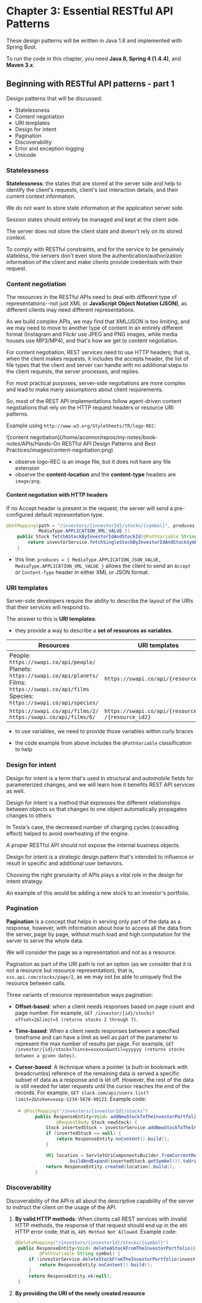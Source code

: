 # Chapter 3: Essential RESTful API Patterns

These design patterns will be written in Java 1.8 and implemented with Spring Boot.

To run the code in this chapter, you need **Java 8, Spring 4 (1.4.4)**, and **Maven 3.x**.

## Beginning with RESTful API patterns - part 1

Design patterns that will be discussed:

- Statelessness
- Content negotiation
- URI templates
- Design for intent
- Pagination
- Discoverability
- Error and exception logging
- Unicode

### Statelessness

**Statelessness**: the states that are stored at the server side and help to identify the client's requests, client's last interaction details, and their current context information.

We do not want to store state information at the application server side.

Session states should entirely be managed and kept at the client side.

The server does not store the client state and doesn't rely on its stored context.

To comply with RESTful constraints, and for the service to be genuinely stateless, the servers don't even store the authentication/authorization information of the client and make clients provide credentials with their request.

### Content negotiation

The resources in the RESTful APIs need to deal with different type of representations--not just XML or **JavaScript Object Notation (JSON)**, as different clients may need different representations.

As we build complex APIs, we may find that XML/JSON is too limiting, and we may need to move to another type of content in an entirely different format (Instagram and Flickr use JPEG and PNG images, while media houses use MP3/MP4), and that's how we get to content negotiation.

For content negotiation, REST services need to use HTTP headers; that is, when the client makes requests, it includes the accepts header, the list of file types that the client and server can handle with no additional steps to the client requests, the server processes, and replies.

For most practical purposes, server-side negotiations are more complex and lead to make many assumptions about client requirements.

So, most of the REST API implementations follow agent-driven content negotiations that rely on the HTTP request headers or resource URI patterns.

Example using `http://www.w3.org/StyleSheets/TR/logo-REC`:

![content negotiation](/home/aconnor/repos/my-notes/book-notes/APIs/Hands-On RESTful API Design Patterns and Best Practices/images/content-negotiation.png)

- observe logo-REC is an image file, but it does not have any file extension
- observe the **content-location** and the **content-type** headers are `image/png`.

#### Content negotiation with HTTP headers

If no Accept header is present in the request, the server will send a pre-configured default representation type.

```java
@GetMapping(path = "/investors/{investorId}/stocks/{symbol}", produces = { MediaType.APPLICATION_JSON_VALUE,
			MediaType.APPLICATION_XML_VALUE })
	public Stock fetchAStockByInvestorIdAndStockId(@PathVariable String investorId, @PathVariable String symbol) {
		return investorService.fetchSingleStockByInvestorIdAndStockSymbol(investorId, symbol);
	}
```

- this line: `produces = { MediaType.APPLICATION_JSON_VALUE, MediaType.APPLICATION_XML_VALUE }` allows the client to send an `Accept` or `Content-Type` header in either XML or JSON format.

### URI templates

Server-side developers require the ability to describe the layout of the URIs that their services will respond to.

The answer to this is **URI templates**:

- they provide a way to describe a **set of resources as variables**.

| Resources                                                    | URI templates                                                |
| ------------------------------------------------------------ | ------------------------------------------------------------ |
| People: `https://swapi.co/api/people/`<br />Planets: `https://swapi.co/api/planets/`<br />Films: `https://swapi.co/api/films`<br />Species: `https://swapi.co/api/species/` | `https://swapi.co/api/{resource_id}`                         |
| `https://swapi.co/api/films/2/`<br />`https:/swapi.co/api/films/6/` | `https://swapi.co/api/{resource_id1}`<br />`/{resource_id2}` |

- to use variables, we need to provide those variables within curly braces

- the code example from above includes the `@PathVariable` classification to help

### Design for intent

Design for intent is a term that's used in structural and automobile fields for parameterized changes, and we will learn how it benefits REST API services as well.

Design for intent is a method that expresses the different relationships between objects so that changes to one object automatically propagates changes to others.

In Tesla's case, the decreased number of charging cycles (cascading effect) helped to avoid overheating of the engine.

A proper RESTful API should not expose the internal business objects.

Design for intent is a strategic design pattern that's intended to influence or result in specific and additional user behaviors.

Choosing the right granularity of APIs plays a vital role in the design for intent strategy.

An example of this would be adding a new stock to an investor's portfolio.

### Pagination

**Pagination** is a concept that helps in serving only part of the data as a response, however, with information about how to access all the data from the server, page by page, without much load and high computation for the server to serve the whole data.

We will consider the page as a representation and not as a resource.

Pagination as part of the URI path is not an option (as we consider that it is not a resource but resource representation), that is, `xxx.api.com/stocks/page/2`, as we may not be able to uniquely find the resource between calls.

Three variants of resource representation ways pagination:

- **Offset-based**: when a client needs responses based on page count and page number. For example, `GET /investor/{id}/stocks?offset=2&limit=5 (returns stocks 2 through 7)`.

- **Time-based**: When a client needs responses between a specified timeframe and can have a limit as well as part of the parameter to represent the max number of results per page. For example, `GET /investor/{id}/stocks?since=xxxxxx&until=yyyyyy (returns stocks between a given dates)`.

- **Cursor-based**: A technique where a pointer (a built-in bookmark with breadcrumbs) reference of the remaining data is served a specific subset of data as a response and is let off. However, the rest of the data is still needed for later requests until the cursor reaches the end of the records. For example, `GET slack.com/api/users.list?limit=2&token=xoxp-1234-5678-90123`. Example code:

  - ```java
    @PostMapping("/investors/{investorId}/stocks")
    	public ResponseEntity<Void> addNewStockToTheInvestorPortfolio(@PathVariable String investorId,
    			@RequestBody Stock newStock) {
    		Stock insertedStock = investorService.addNewStockToTheInvestorPortfolio(investorId, newStock);
    		if (insertedStock == null) {
    			return ResponseEntity.noContent().build();
    		}
    
    		URI location = ServletUriComponentsBuilder.fromCurrentRequest().path(ID)
    				.buildAndExpand(insertedStock.getSymbol()).toUri();
    		return ResponseEntity.created(location).build();
    	}
    ```

### Discoverability

Discoverability of the API is all about the descriptive capability of the server to instruct the client on the usage of the API.

1. **By valid HTTP methods**: When clients call REST services with invalid HTTP methods, the response of that request should end up in the `405` HTTP error code; that is, `405 Method Not Allowed`. Example code:

   ```java
   @DeleteMapping("/investors/{investorId}/stocks/{symbol}")
   	public ResponseEntity<Void> deleteAStockFromTheInvestorPortfolio(@PathVariable String investorId,
   			@PathVariable String symbol) {
   		if (investorService.deleteStockFromTheInvestorPortfolio(investorId, symbol)) {
   			return ResponseEntity.noContent().build();
   		}
   		return ResponseEntity.ok(null);
   	}
   ```

2. **By providing the URI of the newly created resource**



